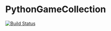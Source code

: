 # PythonGameCollection

[![Build Status](https://travis-ci.org/pppt94/PythonGameCollection.svg?branch=master)](https://travis-ci.org/pppt94/PythonGameCollection)
